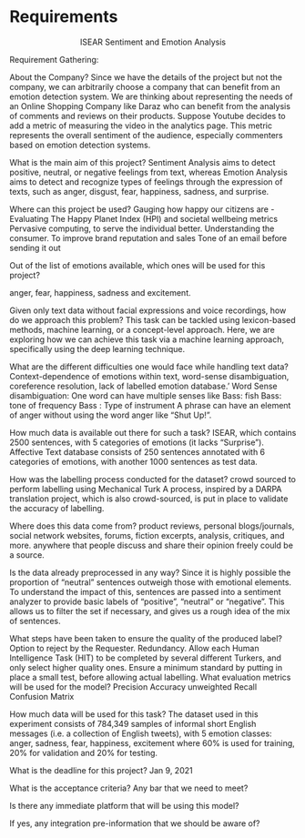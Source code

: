 # Requirements

<center>ISEAR Sentiment and Emotion Analysis</center>

Requirement Gathering:

About the Company?
Since we have the details of the project but not the company, we can arbitrarily choose a company that can benefit from an emotion detection system. We are thinking about representing the needs of an Online Shopping Company like Daraz who can benefit from the analysis of comments and reviews on their products.
Suppose Youtube decides to add a metric of measuring the video in the analytics page. This metric represents the overall sentiment of the audience, especially commenters based on emotion detection systems.

What is the main aim of this project?
Sentiment Analysis aims to detect positive, neutral, or negative feelings from text, whereas
Emotion Analysis aims to detect and recognize types of feelings through the expression of texts, such as anger, disgust, fear, happiness, sadness, and surprise.

Where can this project be used?
Gauging how happy our citizens are - Evaluating The Happy Planet Index (HPI) and societal wellbeing metrics
Pervasive computing, to serve the individual better.
Understanding the consumer.
To improve brand reputation and sales
Tone of an email before sending it out

Out of the list of emotions available, which ones will be used for this project?


anger, fear, happiness, sadness and excitement.

Given only text data without facial expressions and voice recordings, how do we approach this problem?
This task can be tackled using lexicon-based methods, machine learning, or a concept-level approach. Here, we are exploring how we can achieve this task via a machine learning approach, specifically using the deep learning technique.

What are the different difficulties one would face while handling text data?
Context-dependence of emotions within text, word-sense disambiguation, coreference resolution, lack of labelled emotion database.’
Word Sense disambiguation: One word can have multiple senses like
Bass: fish
Bass: tone of frequency
Bass : Type of instrument
A phrase can have an element of anger without using the word anger like “Shut Up!”.

How much data is available out there for such a task?
 ISEAR, which contains 2500 sentences, with 5 categories of emotions (it lacks “Surprise”).
Affective Text database consists of 250 sentences annotated with 6 categories of emotions, with another 1000 sentences as test data.

How was the labelling process conducted for the dataset?
crowd sourced to perform labelling using Mechanical Turk
A process, inspired by a DARPA translation project, which is also crowd-sourced, is put in place to validate the accuracy of labelling.

Where does this data come from?
product reviews, personal blogs/journals, social network websites, forums, fiction excerpts, analysis, critiques, and more.
anywhere that people discuss and share their opinion freely could be a source.

Is the data already preprocessed in any way?
Since it is highly possible the proportion of “neutral” sentences outweigh those with emotional elements. To understand the impact of this, sentences are passed into a sentiment analyzer to provide basic labels of “positive”, “neutral” or “negative”. This allows us to filter the set if necessary, and gives us a rough idea of the mix of sentences.

What steps have been taken to ensure the quality of the produced label?
Option to reject by the Requester.
Redundancy. Allow each Human Intelligence Task (HIT) to be completed by several different Turkers, and only select higher quality ones.
Ensure a minimum standard by putting in place a small test, before allowing actual labelling.
What evaluation metrics will be used for the model?
Precision
Accuracy unweighted
Recall
Confusion Matrix

How much data will be used for this task?
The dataset used in this experiment consists of 784,349 samples of informal short English messages (i.e. a collection of English tweets), with 5 emotion classes: anger, sadness, fear, happiness, excitement where 60% is used for training, 20% for validation and 20% for testing.


What is the deadline for this project?
Jan 9, 2021


What is the acceptance criteria? Any bar that we need to meet?

Is there any immediate platform that will be using this model?

If yes, any integration pre-information that we should be aware of?
